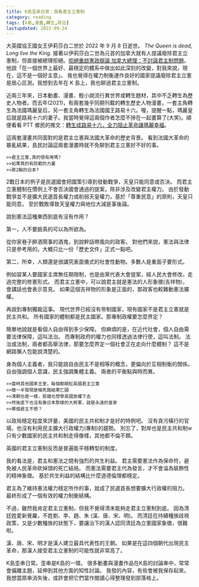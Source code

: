 ```yaml
---
title: K島歪串日常：我看君主立憲制
category: reading
tags: [k島,漫畫,轉生,政治]
lastupdated: 2022-09-24
---
```


大英國協王國女王伊莉莎白二世於 2022 年 9 月 8 日逝世。 *The Queen is dead, Long live the King.* 接著以伊莉莎白二世為元首的加拿大就有人提議廢除君主立憲制，但直接被總理拒絕。[拒絕重啟憲政辯論 加拿大總理：不討論君主制問題](https://www.rti.org.tw/news/view/id/2144868)。他說「在一個世界上最好、最穩定的體系中做出如此深刻的改變，對我來說，現在，這不是一個好主意」。 我也覺得在權力制衡運作良好的國家提議廢除君主立憲是居心叵測。我想到去年在 K 島上，我也聊過君主立憲制。

近兩三年來，日本動畫、漫畫、輕小說流行異世界或轉生題材，其中不乏轉生為歷史人物者。而去年(2021)，有兩套幾乎同期刊載的轉生歷史人物漫畫，一套主角轉生為法國瑪麗皇后，另一套主角轉生為法國國王路易十六。喔，提醒一點，瑪麗皇后就是路易十六的妻子。我當時覺得這兩個作者怎麼不摻在一起畫算了(大笑)。順便看看 PTT 鄉民的推文：[轉生成路易十六，全力阻止革命讓瑪麗幸福](https://www.ptt.cc/bbs/C_Chat/M.1620785403.A.B29.html)。

這兩套漫畫共同面對的是君主立憲與法國大革命的歷史背景。
看到法國大革命的暴亂結果，島民討論這兩套漫畫時就不免聊到君主立憲好不好的事。

```text
>>君主立憲,真的很有用嗎?
>>如果真的有防範的力量
>>那2戰的日本?
```

2戰日本的例子是民選國會把國策引導到發動戰爭，天皇只能同意或否決。
而君主立憲體制在慣例上不會否決國會通過的提案，除非涉及改變君主權力。
由於發動戰爭並不是擴大民選首長權力或削弱天皇權力，基於「尊重民意」的原則，天皇只能同意。
至於戰敗導致天皇權力與地位大減是事後論。

說到憲法這種東西到底有沒有作用？

第一，人不要臉真的可以為所欲為。

從你家巷子醉酒鬧事的酒鬼，到說幹話帶風向的政客。
對他們來說，憲法與法律只是參考用的。大概只比一份「歷史文件」正式一點吧。

第二，所幸，人類還是很講究表面儀式的社會性動物。多數人是重面子要形式。

例如習某人要國家主席無任期限制，也是由黨代表大會提案，經人民大會修改，走過完整的修憲形式。
而君主立憲中，可以說君主就是憲法的人形象徵(吉祥物)，會講話也會表示意見。
如果這個吉祥物的形象是正面的，那政客也較難動憲法擴權。

再說到專制獨裁這事。
現代世界已經沒有帝制國家，現有國家不是君主立憲就是民主共和。
所有國家的體制都是民主國家。那專制政權要怎麼界定？

簡單地說就是看個人自由得到多少保障。
但麻煩的是，在近代社會，個人自由需要法律保障，這叫法治。
而專制政府的權力也同樣透過法律行使，這叫法制。
法治或法制，兩者都高舉法律，那要怎麼界定一個社會正在走向什麼體制？
這不是網路懶人包能說清楚的。

身為個人主義者，我只能說自由民主不是相等的概念，更偏向於互相制衡的關係。
自由強調個人意識，民主強調集體主義。
兩者的平衡點與時而異。

```text
>>當時其他國家王室，每個都眼紅英國君主立憲
>>做一半發現是條死路結果亡國
>>清朝也是一樣，慈禧也想學英國放權下去
>>然後底下也沒有像日本那樣的大將軍，就是永遠的皇家
>>哪個君主不想？
```

以政局穩定程度來評量，美國的民主共和制才是好的特例吧。
沒有貪污橫行的官場，也沒有利用民主擴大行政權力(專制)的趨勢。
別忘了，對岸也是民主共和制w
只有少數國家的民主共和制走得像樣，其他都不倫不類。

英國的君主立憲制反而是普遍能平穩轉型的制度。

我的看法是，君主和憲法之間有強烈的共生利益。
君主需要憲法作為保命符，避免被人民革命砍掉頭的死亡結局。
而憲法需要君主代為發言，才不會淪為裝飾性的精神象徵。
基於共生利益的結構比什麼道德倫理都穩定。

君主為了維持憲法權力穩定所作的事，就成了民選首長想要擴大行政權的阻力。
最終形成了一個有效的權力制衡結構。

不過，雖然我肯定君主立憲制，但我不覺得清末能夠走君主立憲制到底。
因為清廷姓愛新覺羅，不姓劉、李、趙、朱 (漢、唐、宋、明)。
而清廷在持續種族歧視政策，又是少數種族的狀態下，要讓治下的漢人認同清廷為立憲國家象徵，很難啦。

漢、唐、宋、明才是漢人建立最具代表性的王朝。
如果是在這四個朝代出現民主革命，那漢人接受君主立憲制的可能性就非常高了。

<div class="note">
K島歪串日常。歪串是K島的一環。
很多動畫與漫畫作品在K島的討論串中，常常會偏離主題，延伸到其他方面的知性討論。
我發的內容，有些會被我保存起來。我想當原串消失後，或許會把它們當作閱讀心得整理發到部落格上。
</div>